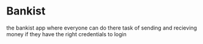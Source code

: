# Bankist
 the bankist app where everyone can do there task of sending and recieving money if they have the right credentials to login 
